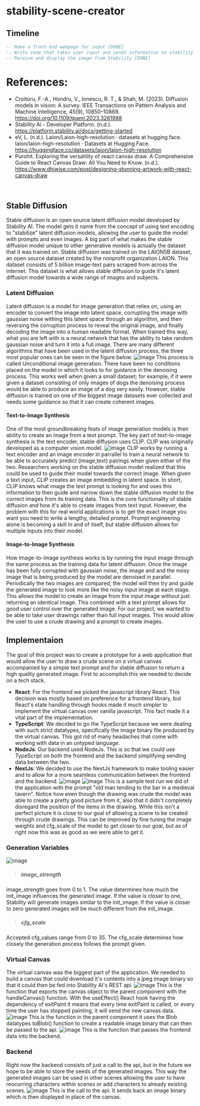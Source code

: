 # stability-scene-creator 
## Timeline
``` SQL
-- Make a front-end webpage for input [DONE]
-- Write code that takes user input and sends information to stability [DONE]
-- Receive and display the image from Stability [DONE]
```
# References:
- Croitoru, F.-A., Hondru, V., Ionescu, R. T., & Shah, M. (2023). Diffusion models in vision: A survey. IEEE Transactions on Pattern Analysis and Machine Intelligence, 45(9), 10850–10869. https://doi.org/10.1109/tpami.2023.3261988 
- Stability Ai - Developer Platform. (n.d.). https://platform.stability.ai/docs/getting-started 
- eV, L. (n.d.). Laion/Laion-high-resolution · datasets at hugging face. laion/laion-high-resolution · Datasets at Hugging Face. https://huggingface.co/datasets/laion/laion-high-resolution
- Purohit. Exploring the versatility of react canvas draw. A Comprehensive Guide to React Canvas Draw: All You Need to Know. (n.d.). https://www.dhiwise.com/post/designing-stunning-artwork-with-react-canvas-draw 
<br>

## Stable Diffusion
Stable diffusion is an open source latent diffusion model developed by Stability AI. The model gets it name from the concept of using text encoding to "stabilize" latent diffusion models, allowing the user to guide the model with prompts and even images. A big part of what makes the stable diffusion model unique to other generative models is actually the dataset that it was trained on. Stable diffusion was trained on the LAION5B dataset, an open source dataset created by the nonprofit organization LAION. This dataset consists of 5 billion image-text pairs scraped from across the internet. This dataset is what allows stable diffusion to guide it's latent diffusion model towards a wide range of images and subjects.

### Latent Diffusion
Latent diffusion is a model for image generation that relies on, using an encoder to convert the image into latent space, corrupting the image with gaussian noise withing this latent space through an algorithm, and then reversing the corruption process to reveal the original image, and finally decoding the image into a human readable format. When trained this way, what you are left with is a neural network that has the ability to take random gaussian noise and turn it into a full image. There are many different algorithms that have been used in the latent diffusion process, the three most popular ones can be seen in the figure below.
![image](https://github.com/zcaspall/stability-scene-creator/assets/55821382/3344e019-7e21-4346-8c36-d1bbb10c19b1)
This process is called Unconditional image generation. There have been no conditions placed on the model in which it looks to for guidance in the denoising process. This works well when given a small dataset; for example, if it were given a dataset consisting of only images of dogs the denoising process would be able to produce an image of a dog very easily. However, stable diffusion is trained on one of the biggest image datasets ever collected and needs some guidance so that it can create coherent images.

#### Text-to-Image Synthesis
One of the most groundbreaking feats of image generation models is their ability to create an image from a text prompt. The key part of text-to-image synthesis is the text encoder, stable diffusion uses CLIP. CLIP was originally developed as a computer vision model.
![image](https://github.com/zcaspall/stability-scene-creator/assets/55821382/ccbf0fa6-3472-483a-9b4a-e3aa51557be8)
CLIP works by running a text encoder and an image encoder in parrallel to train a neural network to be able to accurately predict (image,text) pairings when given either of the two. Researchers working on the stable diffusion model realized that this could be used to guide their model towards the correct image. When given a text input, CLIP creates an image embedding in latent space. In short, CLIP knows what image the text prompt is looking for and uses this information to then guide and narrow down the stable diffusion model to the correct images from its training data. This is the core functionality of stable diffusion and how it's able to create images from text input. However, the problem with this for real world applications is to get the exact image you want you need to write a lengthy, detailed prompt. Prompt engineering alone is becoming a skill in and of itself, but stable diffusion allows for multiple inputs into their model.

#### Image-to-Image Synthesis
How image-to-image synthesis works is by running the input image through the same process as the training data for latent diffusion. Once the image has been fully corrupted with gaussian noise, the image and and the noisy image that is being produced by the model are denoised in parallel. Periodically the two images are compared, the model will then try and guide the generated image to look more like the noisy input image at each stage. This allows the model to create an image from the input image without just returning an identical image. This combined with a text prompt allows for good user control over the generated image. For our project, we wanted to be able to take user drawings rather than full input images. This would allow the user to use a crude drawing and a prompt to create images.

## Implementaion
The goal of this project was to create a prototype for a web application that would allow the user to draw a crude scene on a virtual canvas accompanied by a simple text prompt and for stable diffusion to return a high quality generated image. First to accomplish this we needed to decide on a tech stack.
- **React**: For the frontend we picked the javascript library React. This decision was mostly based on preference for a frontend library, but React's state handling through hooks made it much simpler to implement the virtual canvas over vanilla javascript. This fact made it a vital part of the implementation.
- **TypeScript**: We decided to go the TypeScript because we were dealing with such strict datatypes, specifically the image binary file produced by the virtual canvas. This got rid of many headaches that come with working with data in an untyped language.
- **NodeJs**: Our backend used NodeJs. This is so that we could use TypeScript on both the frontend and the backend simplifying sending data between the two.
- **NextJs**: We decided to use the NextJs framework to make tooling easier and to allow for a more seamless communication between the frontend and the backend.
![image](https://github.com/zcaspall/stability-scene-creator/assets/55821382/d20c409a-f055-4673-9d2e-8597a9738e61)
![image](https://github.com/zcaspall/stability-scene-creator/assets/55821382/b62f4cd0-cab4-45c1-9a96-dccebc612a6d)
This is a sample test run we did of the application with the prompt "old man tending to the bar in a medieval tavern". Notice how even though the drawing was crude the model was able to create a pretty good picture from it, also that it didn't completely disregard the position of the items in the drawing. While this isn't a perfect picture it is close to our goal of allowing a scene to be created through crude drawings. This can be improved by fine tuning the image weights and cfg_scale of the model to get closer to our goal, but as of right now this was as good as we were able to get it.
### Generation Variables
![image](https://github.com/zcaspall/stability-scene-creator/assets/98758553/1f4f84be-cf74-4020-b396-77a58b60bdca)
> ##### image_strength
image_strength goes from 0 to 1. The value determines how much the init_image influences the generated image. If the value is closer to one, Stability will generate images similar to the init_image. If the value is closer to zero generated images will be much different from the init_image.

> ##### cfg_scale
Accepted cfg_values range from 0 to 35. The cfg_scale determines how closely the generation process follows the prompt given.
### Virtual Canvas
The virtual canvas was the biggest part of the application. We needed to build a canvas that could download it's contents into a jpeg image binary so that it could then be fed into Stability AI's REST api.
![image](https://github.com/zcaspall/stability-scene-creator/assets/55821382/4fb3028c-b2f0-4942-9727-4b38b52087c1)
This is the function that exports the canvas object to the parent component with the handleCanvas() function. With the useEffect() React hook having the dependency of exitPaint it means that every time exitPaint is called, or every time the user has stopped painting, it will send the new canvas data.
![image](https://github.com/zcaspall/stability-scene-creator/assets/55821382/b167c1af-125c-4c3e-bc0f-a6482dc8d5fc)
This is the function in the parent component it uses the Blob datatypes toBlob() function to create a readable image binary that can then be passed to the api.
![image](https://github.com/zcaspall/stability-scene-creator/assets/55821382/7b69f52d-c2ac-4523-8b01-b6c2a68e8232)
This is the function that passes the frontend data into the backend.
### Backend
Right now the backend consists of just a call to the api, but in the future we hope to be able to store the seeds of the generated images. This way the generated images can be used in other scenes allowing the user to have reocurring characters within scenes or add characters to already existing scenes.
![image](https://github.com/zcaspall/stability-scene-creator/assets/55821382/b46310d9-09b4-47a8-a73e-558d7697dd72)
This is the call to the api. It sends back an image binary which is then displayed in place of the canvas.
